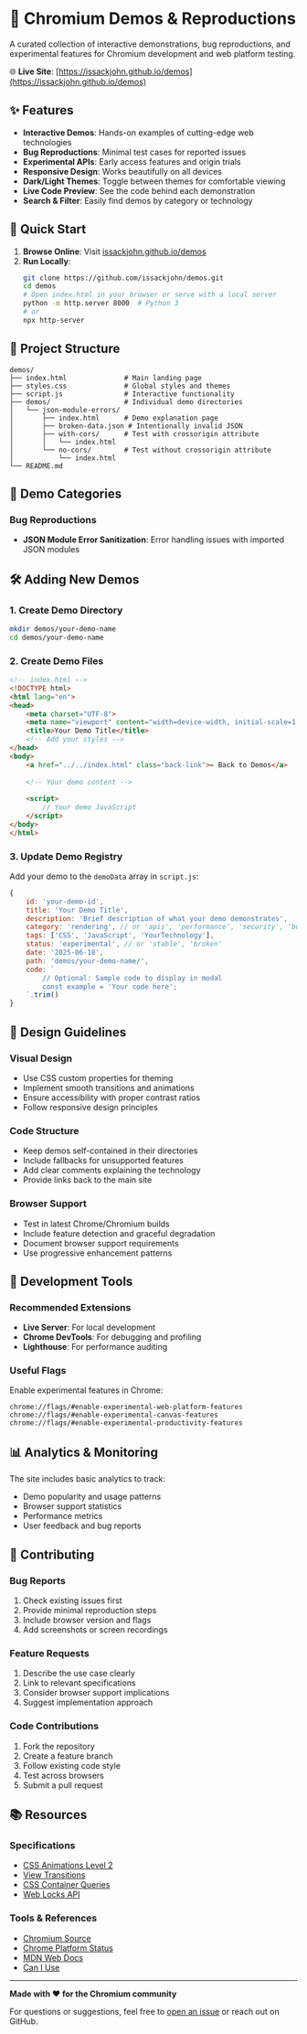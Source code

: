 # 🧪 Chromium Demos & Reproductions

A curated collection of interactive demonstrations, bug reproductions, and experimental features for Chromium development and web platform testing.

🌐 **Live Site**: [https://issackjohn.github.io/demos](https://issackjohn.github.io/demos)

## ✨ Features

- **Interactive Demos**: Hands-on examples of cutting-edge web technologies
- **Bug Reproductions**: Minimal test cases for reported issues
- **Experimental APIs**: Early access features and origin trials
- **Responsive Design**: Works beautifully on all devices
- **Dark/Light Themes**: Toggle between themes for comfortable viewing
- **Live Code Preview**: See the code behind each demonstration
- **Search & Filter**: Easily find demos by category or technology

## 🚀 Quick Start

1. **Browse Online**: Visit [issackjohn.github.io/demos](https://issackjohn.github.io/demos)
2. **Run Locally**: 
   ```bash
   git clone https://github.com/issackjohn/demos.git
   cd demos
   # Open index.html in your browser or serve with a local server
   python -m http.server 8000  # Python 3
   # or
   npx http-server
   ```

## 📁 Project Structure

```
demos/
├── index.html              # Main landing page
├── styles.css              # Global styles and themes
├── script.js               # Interactive functionality
├── demos/                  # Individual demo directories
│   └── json-module-errors/
│       ├── index.html      # Demo explanation page
│       ├── broken-data.json # Intentionally invalid JSON
│       ├── with-cors/      # Test with crossorigin attribute
│       │   └── index.html
│       └── no-cors/        # Test without crossorigin attribute
│           └── index.html
└── README.md
```

## 🎯 Demo Categories

###  Bug Reproductions
- **JSON Module Error Sanitization**: Error handling issues with imported JSON modules

## 🛠️ Adding New Demos

### 1. Create Demo Directory
```bash
mkdir demos/your-demo-name
cd demos/your-demo-name
```

### 2. Create Demo Files
```html
<!-- index.html -->
<!DOCTYPE html>
<html lang="en">
<head>
    <meta charset="UTF-8">
    <meta name="viewport" content="width=device-width, initial-scale=1.0">
    <title>Your Demo Title</title>
    <!-- Add your styles -->
</head>
<body>
    <a href="../../index.html" class="back-link">← Back to Demos</a>
    
    <!-- Your demo content -->
    
    <script>
        // Your demo JavaScript
    </script>
</body>
</html>
```

### 3. Update Demo Registry
Add your demo to the `demoData` array in `script.js`:

```javascript
{
    id: 'your-demo-id',
    title: 'Your Demo Title',
    description: 'Brief description of what your demo demonstrates',
    category: 'rendering', // or 'apis', 'performance', 'security', 'bugs'
    tags: ['CSS', 'JavaScript', 'YourTechnology'],
    status: 'experimental', // or 'stable', 'broken'
    date: '2025-06-18',
    path: 'demos/your-demo-name/',
    code: `
        // Optional: Sample code to display in modal
        const example = 'Your code here';
    `.trim()
}
```

## 🎨 Design Guidelines

### Visual Design
- Use CSS custom properties for theming
- Implement smooth transitions and animations
- Ensure accessibility with proper contrast ratios
- Follow responsive design principles

### Code Structure
- Keep demos self-contained in their directories
- Include fallbacks for unsupported features
- Add clear comments explaining the technology
- Provide links back to the main site

### Browser Support
- Test in latest Chrome/Chromium builds
- Include feature detection and graceful degradation
- Document browser support requirements
- Use progressive enhancement patterns

## 🔧 Development Tools

### Recommended Extensions
- **Live Server**: For local development
- **Chrome DevTools**: For debugging and profiling
- **Lighthouse**: For performance auditing

### Useful Flags
Enable experimental features in Chrome:
```
chrome://flags/#enable-experimental-web-platform-features
chrome://flags/#enable-experimental-canvas-features
chrome://flags/#enable-experimental-productivity-features
```

## 📊 Analytics & Monitoring

The site includes basic analytics to track:
- Demo popularity and usage patterns
- Browser support statistics
- Performance metrics
- User feedback and bug reports

## 🤝 Contributing

### Bug Reports
1. Check existing issues first
2. Provide minimal reproduction steps
3. Include browser version and flags
4. Add screenshots or screen recordings

### Feature Requests
1. Describe the use case clearly
2. Link to relevant specifications
3. Consider browser support implications
4. Suggest implementation approach

### Code Contributions
1. Fork the repository
2. Create a feature branch
3. Follow existing code style
4. Test across browsers
5. Submit a pull request

## 📚 Resources

### Specifications
- [CSS Animations Level 2](https://drafts.csswg.org/css-animations-2/)
- [View Transitions](https://drafts.csswg.org/css-view-transitions/)
- [CSS Container Queries](https://drafts.csswg.org/css-contain-3/)
- [Web Locks API](https://w3c.github.io/web-locks/)

### Tools & References
- [Chromium Source](https://chromium.googlesource.com/chromium/src/)
- [Chrome Platform Status](https://chromestatus.com/)
- [MDN Web Docs](https://developer.mozilla.org/)
- [Can I Use](https://caniuse.com/)

---

**Made with ❤️ for the Chromium community**

For questions or suggestions, feel free to [open an issue](https://github.com/issackjohn/demos/issues) or reach out on GitHub.

